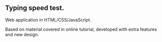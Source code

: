 ## Typing speed test.
Web application in HTML/CSS/JavaScript.

Based on material covered in online tutorial, 
developed with extra features and new design.

